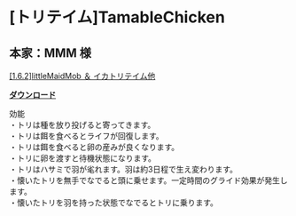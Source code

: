 # [トリテイム]TamableChicken
## 本家：MMM 様
[[1.6.2]littleMaidMob ＆ イカトリテイム他](http://forum.minecraftuser.jp/viewtopic.php?t=176)

[**ダウンロード**](https://github.com/eyeq/mod-1.11.2-TamableChiken/releases/download/1.0/1.11.2-TamableChicken-1.0.jar)

効能  
・トリは種を放り投げると寄ってきます。  
・トリは餌を食べるとライフが回復します。  
・トリは餌を食べると卵の産みが良くなります。  
・トリに卵を渡すと待機状態になります。  
・トリはハサミで羽が毟れます。羽は約3日程で生え変わります。  
・懐いたトリを無手でなでると頭に乗せます。一定時間のグライド効果が発生します。  
・懐いたトリを羽を持った状態でなでるとトリに乗ります。  
